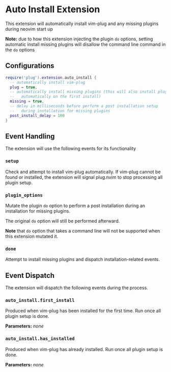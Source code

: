 # Auto Install Extension

This extension will automatically install vim-plug and any missing plugins
during neovim start up

**Note:** due to how this extension injecting the plugin `do` options,
setting automatic install missing plugins will disallow the command line
command in the `do` options

## Configurations

```lua
require('plug').extension.auto_install {
  -- automatically install vim-plug
  plug = true,
  -- automatically install missing plugins (this will also install plugins
  --   automatically on the first install)
  missing = true,
  -- delay in milliseconds before perform a post installation setup
  --   during installation for missing plugins
  post_install_delay = 100
}
```

## Event Handling

The extension will use the following events for its functionality

### `setup`

Check and attempt to install vim-plug automatically. If vim-plug cannot be
found or installed, the extension will signal plug.nvim to stop processing
all plugin setup.

### `plugin_options`

Mutate the plugin `do` option to perform a post installation during an
installation for missing plugins.

The original `do` option will still be performed afterward.

**Note** that `do` option that takes a command line will not be supported
when this extension mutated it.

### `done`

Attempt to install missing plugins and dispatch installation-related events.

## Event Dispatch

The extension will dispatch the following events during the process.

### `auto_install.first_install`

Produced when vim-plug has been installed for the first time. Run once all
plugin setup is done.

**Parameters:** _none_

### `auto_install.has_installed`

Produced when vim-plug has already installed. Run once all plugin setup is
done.

**Parameters:** _none_
